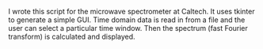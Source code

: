 I wrote this script for the microwave spectrometer at Caltech. It uses tkinter to generate a simple GUI. Time domain data is read in from a file and the user can select a particular time window. Then the spectrum (fast Fourier transform) is calculated and displayed.

